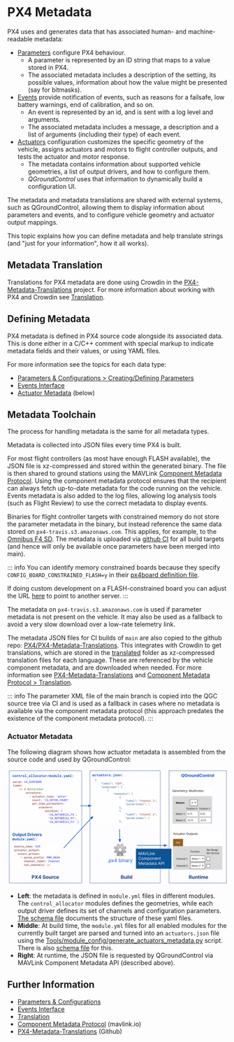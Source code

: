 # PX4 Metadata

PX4 uses and generates data that has associated human- and machine- readable metadata:

- [Parameters](../advanced_config/parameters.md) configure PX4 behaviour.
  - A parameter is represented by an ID string that maps to a value stored in PX4.
  - The associated metadata includes a description of the setting, its possible values, information about how the value might be presented (say for bitmasks).
- [Events](../concept/events_interface.md) provide notification of events, such as reasons for a failsafe, low battery warnings, end of calibration, and so on.
  - An event is represented by an id, and is sent with a log level and arguments.
  - The associated metadata includes a message, a description and a list of arguments (including their type) of each event.
- [Actuators](../config/actuators.md) configuration customizes the specific geometry of the vehicle, assigns actuators and motors to flight controller outputs, and tests the actuator and motor response.
  - The metadata contains information about supported vehicle geometries, a list of output drivers, and how to configure them.
  - _QGroundControl_ uses that information to dynamically build a configuration UI.

The metadata and metadata translations are shared with external systems, such as QGroundControl, allowing them to display information about parameters and events, and to configure vehicle geometry and actuator output mappings.

This topic explains how you can define metadata and help translate strings (and "just for your information", how it all works).

## Metadata Translation

Translations for PX4 metadata are done using Crowdin in the [PX4-Metadata-Translations](https://crowdin.com/project/px4-metadata-translations) project.
For more information about working with PX4 and Crowdin see [Translation](../contribute/translation.md).

## Defining Metadata

PX4 metadata is defined in PX4 source code alongside its associated data.
This is done either in a C/C++ comment with special markup to indicate metadata fields and their values, or using YAML files.

For more information see the topics for each data type:

- [Parameters & Configurations > Creating/Defining Parameters](../advanced/parameters_and_configurations.md#creating-defining-parameters)
- [Events Interface](../concept/events_interface.md)
- [Actuator Metadata](#actuator-metadata) (below)
## Metadata Toolchain

The process for handling metadata is the same for all metadata types.

Metadata is collected into JSON files every time PX4 is built.

For most flight controllers (as most have enough FLASH available), the JSON file is xz-compressed and stored within the generated binary.
The file is then shared to ground stations using the MAVLink [Component Metadata Protocol](https://mavlink.io/en/services/component_information.html).
Using the component metadata protocol ensures that the recipient can always fetch up-to-date metadata for the code running on the vehicle.
Events metadata is also added to the log files, allowing log analysis tools (such as Flight Review) to use the correct metadata to display events.

Binaries for flight controller targets with constrained memory do not store the parameter metadata in the binary, but instead reference the same data stored on `px4-travis.s3.amazonaws.com`.
This applies, for example, to the [Omnibus F4 SD](../flight_controller/omnibus_f4_sd.md).
The metadata is uploaded via [github CI](https://github.com/PX4/PX4-Autopilot/blob/main/.github/workflows/metadata.yml) for all build targets (and hence will only be available once parameters have been merged into main).

::: info
You can identify memory constrained boards because they specify `CONFIG_BOARD_CONSTRAINED_FLASH=y` in their [px4board definition file](https://github.com/PX4/PX4-Autopilot/blob/main/boards/omnibus/f4sd/default.px4board).

If doing custom development on a FLASH-constrained board you can adjust the URL [here](https://github.com/PX4/PX4-Autopilot/blob/main/src/lib/component_information/CMakeLists.txt#L41) to point to another server.
:::

The metadata on `px4-travis.s3.amazonaws.com` is used if parameter metadata is not present on the vehicle.
It may also be used as a fallback to avoid a very slow download over a low-rate telemetry link.

The metadata JSON files for CI builds of `main` are also copied to the github repo: [PX4/PX4-Metadata-Translations](https://github.com/PX4/PX4-Metadata-Translations/).
This integrates with Crowdin to get translations, which are stored in the [translated](https://github.com/PX4/PX4-Metadata-Translations/tree/main/translated) folder as xz-compressed translation files for each language.
These are referenced by the vehicle component metadata, and are downloaded when needed.
For more information see [PX4-Metadata-Translations](https://github.com/PX4/PX4-Metadata-Translations/) and [Component Metadata Protocol > Translation](https://mavlink.io/en/services/component_information.html#translation).

::: info
The parameter XML file of the main branch is copied into the QGC source tree via CI and is used as a fallback in cases where no metadata is available via the component metadata protocol (this approach predates the existence of the component metadata protocol).
:::

### Actuator Metadata

The following diagram shows how actuator metadata is assembled from the source code and used by QGroundControl:

![Actuators Metadata](../../assets/diagrams/actuator_metadata_processing.svg)
<!-- Source: https://docs.google.com/drawings/d/1hMQmIijdFjr21rREcXj50qz0C1b47JW0OEa6p5P231k/edit -->

- **Left**: the metadata is defined in `module.yml` files in different modules.
  The `control_allocator` modules defines the geometries, while each output driver defines its set of channels and configuration parameters.
  [The schema file](https://github.com/PX4/PX4-Autopilot/blob/main/validation/module_schema.yaml) documents the structure of these yaml files.
- **Middle**: At build time, the `module.yml` files for all enabled modules for the currently built target are parsed and turned into an `actuators.json` file using the [Tools/module_config/generate_actuators_metadata.py](https://github.com/PX4/PX4-Autopilot/blob/main/Tools/module_config/generate_actuators_metadata.py) script.
  There is also [schema file](https://github.com/mavlink/mavlink/blob/master/component_metadata/actuators.schema.json) for this.
- **Right**: At runtime, the JSON file is requested by QGroundControl via MAVLink Component Metadata API (described above).

## Further Information

- [Parameters & Configurations](../advanced/parameters_and_configurations.md)
- [Events Interface](../concept/events_interface.md)
- [Translation](../contribute/translation.md)
- [Component Metadata Protocol](https://mavlink.io/en/services/component_information.html) (mavlink.io)
- [PX4-Metadata-Translations](https://github.com/PX4/PX4-Metadata-Translations/) (Github)
